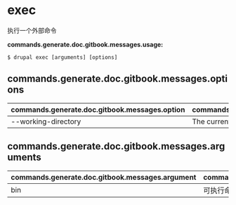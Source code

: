 # exec
执行一个外部命令

**commands.generate.doc.gitbook.messages.usage:**
```
$ drupal exec [arguments] [options]
```

## commands.generate.doc.gitbook.messages.options
commands.generate.doc.gitbook.messages.option | commands.generate.doc.gitbook.messages.details
-------|-------------
--working-directory | The current working directory.

## commands.generate.doc.gitbook.messages.arguments
commands.generate.doc.gitbook.messages.argument | commands.generate.doc.gitbook.messages.details
---------|-------------
bin | 可执行命令名称
